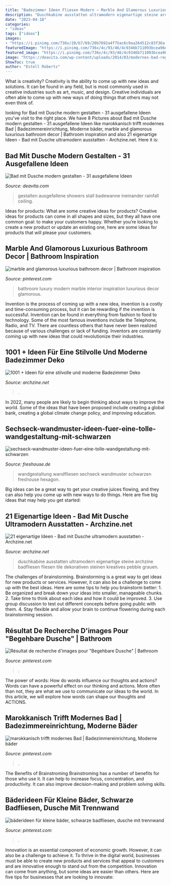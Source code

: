 ```yaml
---
title: "Badezimmer Ideen Fliesen Modern ~ Marble And Glamorous Luxurious Bathroom Decor"
description: "Duschkabine ausstatten ultramodern eigenartige steine archzine badfliesen fliesen tile dekorativen steinen kreatives pebble grauen"
date: "2023-04-18"
categories:
- "ideas"
tags: ["ideas"]
images:
- "https://i.pinimg.com/736x/20/b7/69/20b7692a4f75ac6c9aa264512c83f36a.jpg"
featuredImage: "https://i.pinimg.com/736x/4c/93/46/4c9346b711093bcea96e7519cceb5cd9.jpg"
featured_image: "https://i.pinimg.com/736x/4c/93/46/4c9346b711093bcea96e7519cceb5cd9.jpg"
image: "https://deavita.com/wp-content/uploads/2014/03/modernes-bad-regendusche-beleuchtung-stadt-aussichten.jpg"
ShowToc: true
author: "Estell Roberts"
---
```



What is creativity?
Creativity is the ability to come up with new ideas and solutions. It can be found in any field, but is most commonly used in creative industries such as art, music, and design. Creative individuals are often able to come up with new ways of doing things that others may not even think of.

	

		
looking for Bad mit Dusche modern gestalten - 31 ausgefallene Ideen you've visit to the right place. We have 8 Pictures about Bad mit Dusche modern gestalten - 31 ausgefallene Ideen like marokkanisch trifft modernes Bad | Badezimmereinrichtung, Moderne bäder, marble and glamorous luxurious bathroom decor | Bathroom inspiration and also 21 eigenartige Ideen - Bad mit Dusche ultramodern ausstatten - Archzine.net. Here it is:
		
    
## Bad Mit Dusche Modern Gestalten - 31 Ausgefallene Ideen

<img loading=lazy src="https://deavita.com/wp-content/uploads/2014/03/modernes-bad-regendusche-beleuchtung-stadt-aussichten.jpg" onerror="this.onerror=null;this.src='https://tse3.mm.bing.net/th?id=OIP.I3j6XfxpO4F38OAEXPGAVgHaLH&amp;pid=15.1';" alt="Bad mit Dusche modern gestalten - 31 ausgefallene Ideen">

_Source: deavita.com_

>gestalten ausgefallene showers stall badewanne ineinander rainfall ceiling. 

	

Ideas for products: What are some creative ideas for products?
Creative ideas for products can come in all shapes and sizes, but they all have one common goal: to make your customers happy. Whether you’re looking to create a new product or update an existing one, here are some ideas for products that will please your customers.

    
## Marble And Glamorous Luxurious Bathroom Decor | Bathroom Inspiration

<img loading=lazy src="https://i.pinimg.com/736x/2e/9f/ff/2e9fff7cb784d00ef2442184f15366d7.jpg" onerror="this.onerror=null;this.src='https://tse2.mm.bing.net/th?id=OIP.kc23c1hQWqYoBhLA4HfRhAHaLH&amp;pid=15.1';" alt="marble and glamorous luxurious bathroom decor | Bathroom inspiration">

_Source: pinterest.com_

>bathroom luxury modern marble interior inspiration luxurious decor glamorous. 

	

Invention is the process of coming up with a new idea, invention is a costly and time-consuming process, but it can be rewarding if the invention is successful. Invention can be found in everything from fashion to food to technology. Some of the most famous inventions include the Telephone, Radio, and TV. There are countless others that have never been realized because of various challenges or lack of funding. Inventors are constantly coming up with new ideas that could revolutionize their industries.

    
## 1001 + Ideen Für Eine Stilvolle Und Moderne Badezimmer Deko

<img loading=lazy src="https://archzine.net/wp-content/uploads/2016/11/badezimmer-deko-badezimmer-gestalten-duschkabine-in-hellbraun.jpg" onerror="this.onerror=null;this.src='https://tse4.mm.bing.net/th?id=OIP.mb9EFFGdc0tLdrCqksWAFwHaLE&amp;pid=15.1';" alt="1001 + Ideen für eine stilvolle und moderne Badezimmer Deko">

_Source: archzine.net_

>. 

	

In 2022, many people are likely to begin thinking about ways to improve the world. Some of the ideas that have been proposed include creating a global bank, creating a global climate change policy, and improving education.

    
## Sechseck-wandmuster-ideen-fuer-eine-tolle-wandgestaltung-mit-schwarzen

<img loading=lazy src="https://cdn.freshouse.de/uploads/2016/11/Sechseck-Wandmuster-Ideen-für-eine-tolle-Wandgestaltung-mit-schwarzen-Wandfliesen.jpg" onerror="this.onerror=null;this.src='https://tse1.mm.bing.net/th?id=OIP.14K3ZkKeZjQSzx4wy0qJTAHaML&amp;pid=15.1';" alt="sechseck-wandmuster-ideen-fuer-eine-tolle-wandgestaltung-mit-schwarzen">

_Source: freshouse.de_

>wandgestaltung wandfliesen sechseck wandmuster schwarzen freshouse hexagon. 

	

Big ideas can be a great way to get your creative juices flowing, and they can also help you come up with new ways to do things. Here are five big ideas that may help you get started: 

    
## 21 Eigenartige Ideen - Bad Mit Dusche Ultramodern Ausstatten - Archzine.net

<img loading=lazy src="https://archzine.net/wp-content/uploads/2014/03/duschkabine-stein.jpg" onerror="this.onerror=null;this.src='https://tse2.mm.bing.net/th?id=OIP.oitH4ruRAIbgAMPLu-ssrgHaLH&amp;pid=15.1';" alt="21 eigenartige Ideen - Bad mit Dusche ultramodern ausstatten - Archzine.net">

_Source: archzine.net_

>duschkabine ausstatten ultramodern eigenartige steine archzine badfliesen fliesen tile dekorativen steinen kreatives pebble grauen. 

	

The challenges of brainstorming.
Brainstorming is a great way to get ideas for new products or services. However, it can also be a challenge to come up with the best ideas. Here are some tips to help you brainstorm better: 1. Be organized and break down your ideas into smaller, manageable chunks. 2. Take time to think about each idea and how it could be improved. 3. Use group discussion to test out different concepts before going public with them. 4. Stay flexible and allow your brain to continue flowering during each brainstorming session.

    
## Résultat De Recherche D&#039;images Pour &quot;Begehbare Dusche&quot; | Bathroom

<img loading=lazy src="https://i.pinimg.com/736x/20/b7/69/20b7692a4f75ac6c9aa264512c83f36a.jpg" onerror="this.onerror=null;this.src='https://tse2.mm.bing.net/th?id=OIP.NuMN6zb0ePhLqIF9MwfgKgHaFj&amp;pid=15.1';" alt="Résultat de recherche d&#039;images pour &quot;Begehbare Dusche&quot; | Bathroom">

_Source: pinterest.com_

>. 

	

The power of words: How do words influence our thoughts and actions?
Words can have a powerful effect on our thinking and actions. More often than not, they are what we use to communicate our ideas to the world. In this article, we will explore how words can shape our thoughts and ACTIONS.

    
## Marokkanisch Trifft Modernes Bad | Badezimmereinrichtung, Moderne Bäder

<img loading=lazy src="https://i.pinimg.com/736x/4c/93/46/4c9346b711093bcea96e7519cceb5cd9.jpg" onerror="this.onerror=null;this.src='https://tse2.mm.bing.net/th?id=OIP.3y_gz7Se-kh67OQF-VSEagHaNb&amp;pid=15.1';" alt="marokkanisch trifft modernes Bad | Badezimmereinrichtung, Moderne bäder">

_Source: pinterest.com_

>. 

	

The Benefits of Brainstroming
Brainstroming has a number of benefits for those who use it. It can help to increase focus, concentration, and productivity. It can also improve decision-making and problem solving skills.

    
## Bäderideen Für Kleine Bäder, Schwarze Badfliesen, Dusche Mit Trennwand

<img loading=lazy src="https://i.pinimg.com/736x/3d/85/53/3d8553e1bd1823fcd1f5d6031d0014b4.jpg" onerror="this.onerror=null;this.src='https://tse2.mm.bing.net/th?id=OIP.31dZE2WBwbuhWlTT5qt9uAHaLH&amp;pid=15.1';" alt="bäderideen für kleine bäder, schwarze badfliesen, dusche mit trennwand">

_Source: pinterest.com_

>. 

	

Innovation is an essential component of economic growth. However, it can also be a challenge to achieve it. To thrive in the digital world, businesses must be able to create new products and services that appeal to customers and are innovative enough to stand out from the competition. Innovation can come from anything, but some ideas are easier than others. Here are five tips for businesses that are looking to innovate:

